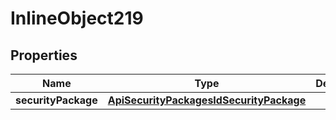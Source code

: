 

# InlineObject219

## Properties

Name | Type | Description | Notes
------------ | ------------- | ------------- | -------------
**securityPackage** | [**ApiSecurityPackagesIdSecurityPackage**](ApiSecurityPackagesIdSecurityPackage.md) |  | 



